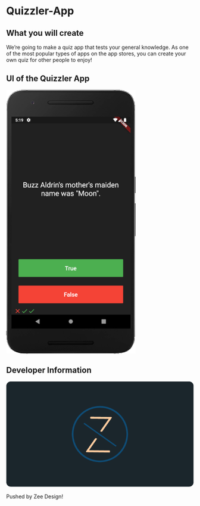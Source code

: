 # Quizzler-App


## What you will create

We’re going to make a quiz app that tests your general knowledge. As one of the most popular types of apps on the app stores, you can create your own quiz for other people to enjoy!

## UI of the Quizzler App

![UI of Quizzler](https://github.com/Safdar-Nazir/Images/blob/master/Quizler%20App%20UI.PNG)


## Developer Information


![Zee Design Banner](https://github.com/Safdar-Nazir/Images/blob/master/Zee.png)


Pushed by Zee Design!
